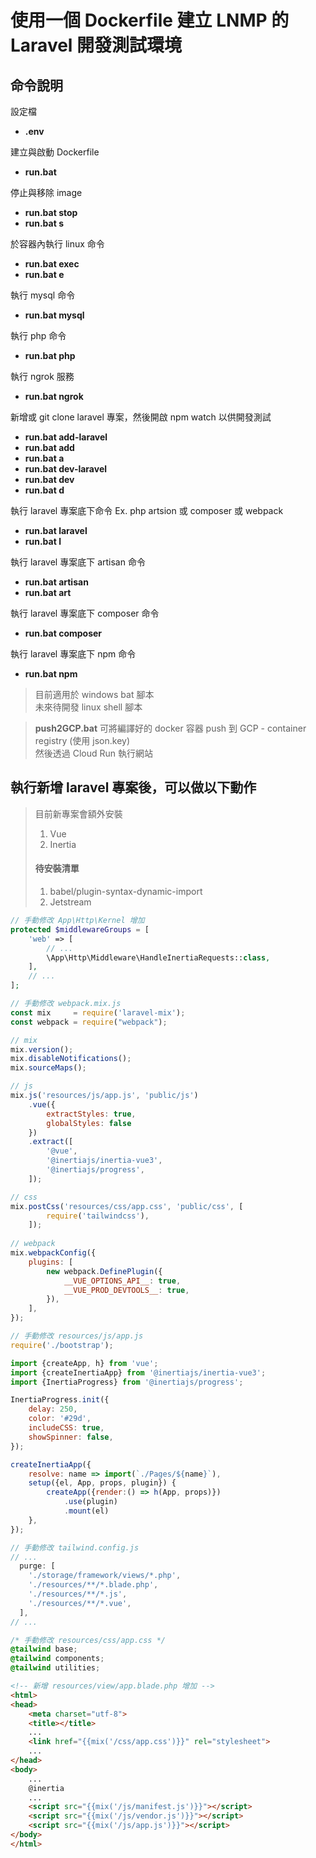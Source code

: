 # 使用一個 Dockerfile 建立 LNMP 的 Laravel 開發測試環境

## 命令說明 ##
設定檔
* **.env**

建立與啟動 Dockerfile
* **run.bat**

停止與移除 image
* **run.bat stop**  
* **run.bat s**

於容器內執行 linux 命令
* **run.bat exec**  
* **run.bat e**

執行 mysql 命令
* **run.bat mysql**

執行 php 命令
* **run.bat php**

執行 ngrok 服務
* **run.bat ngrok**

新增或 git clone laravel 專案，然後開啟 npm watch 以供開發測試
* **run.bat add-laravel**  
* **run.bat add**  
* **run.bat a**  
* **run.bat dev-laravel**  
* **run.bat dev**  
* **run.bat d**

執行 laravel 專案底下命令 Ex. php artsion 或 composer 或 webpack
* **run.bat laravel**  
* **run.bat l**

執行 laravel 專案底下 artisan 命令
* **run.bat artisan**
* **run.bat art**

執行 laravel 專案底下 composer 命令
* **run.bat composer**

執行 laravel 專案底下 npm 命令
* **run.bat npm**

> 目前適用於 windows bat 腳本  
> 未來待開發 linux shell 腳本

> **push2GCP.bat** 可將編譯好的 docker 容器 push 到 GCP - container registry (使用 json.key)  
> 然後透過 Cloud Run 執行網站

## 執行新增 laravel 專案後，可以做以下動作 ##
> 目前新專案會額外安裝 
> 1. Vue  
> 1. Inertia  
> #### 待安裝清單 ####
> 1. babel/plugin-syntax-dynamic-import  
> 2. Jetstream  

```php
// 手動修改 App\Http\Kernel 增加
protected $middlewareGroups = [
	'web' => [
	    // ...
	    \App\Http\Middleware\HandleInertiaRequests::class,
	],
	// ...
];
```

```js
// 手動修改 webpack.mix.js
const mix     = require('laravel-mix');
const webpack = require("webpack");

// mix
mix.version();
mix.disableNotifications();
mix.sourceMaps();

// js
mix.js('resources/js/app.js', 'public/js')
    .vue({
        extractStyles: true,
        globalStyles: false
    })
    .extract([
        '@vue',
        '@inertiajs/inertia-vue3',
        '@inertiajs/progress',
    ]);

// css
mix.postCss('resources/css/app.css', 'public/css', [
        require('tailwindcss'),
    ]);
    
// webpack
mix.webpackConfig({
    plugins: [
        new webpack.DefinePlugin({
            __VUE_OPTIONS_API__: true,
            __VUE_PROD_DEVTOOLS__: true,
        }),
    ],
});
```

```js
// 手動修改 resources/js/app.js
require('./bootstrap');

import {createApp, h} from 'vue';
import {createInertiaApp} from '@inertiajs/inertia-vue3';
import {InertiaProgress} from '@inertiajs/progress';

InertiaProgress.init({
    delay: 250,
    color: '#29d',
    includeCSS: true,
    showSpinner: false,
});

createInertiaApp({
    resolve: name => import(`./Pages/${name}`),
    setup({el, App, props, plugin}) {
        createApp({render:() => h(App, props)})
            .use(plugin)
            .mount(el)
    },
});
```

```js
// 手動修改 tailwind.config.js
// ...
  purge: [
    './storage/framework/views/*.php',
    './resources/**/*.blade.php',
    './resources/**/*.js',
    './resources/**/*.vue',
  ],
// ...
```

```css
/* 手動修改 resources/css/app.css */
@tailwind base;
@tailwind components;
@tailwind utilities;
```

```html
<!-- 新增 resources/view/app.blade.php 增加 -->
<html>
<head>
	<meta charset="utf-8">
	<title></title>
	...
	<link href="{{mix('/css/app.css')}}" rel="stylesheet">
	...
</head>
<body>
	...
	@inertia
	...
	<script src="{{mix('/js/manifest.js')}}"></script>
	<script src="{{mix('/js/vendor.js')}}"></script>
	<script src="{{mix('/js/app.js')}}"></script>
</body>
</html>
```